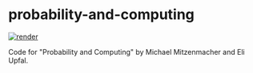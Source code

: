 # probability-and-computing

[![render](https://img.shields.io/badge/render-nbviewer-orange)](https://nbviewer.jupyter.org/github/alexandru-dinu/probability-and-computing/tree/main/)

Code for "Probability and Computing" by Michael Mitzenmacher and Eli Upfal.
